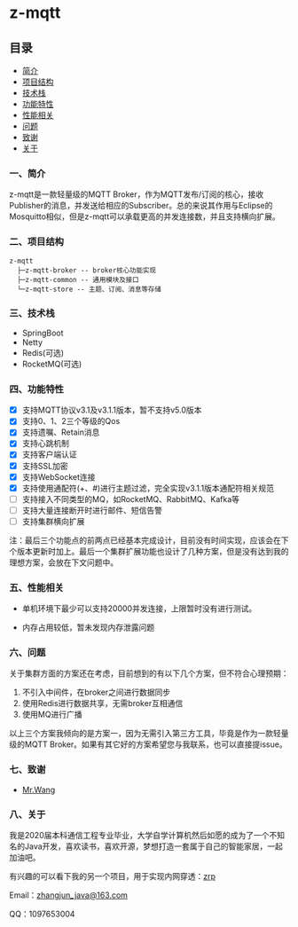 # z-mqtt
<h2>目录</h2>

* [简介](#一简介)
* [项目结构](#二项目结构)
* [技术栈](#三技术栈)
* [功能特性](#四功能特性)
* [性能相关](#五性能相关)
* [问题](#六问题)
* [致谢](#七致谢)
* [关于](#八关于)

### 一、简介

z-mqtt是一款轻量级的MQTT Broker，作为MQTT发布/订阅的核心，接收Publisher的消息，并发送给相应的Subscriber。总的来说其作用与Eclipse的Mosquitto相似，但是z-mqtt可以承载更高的并发连接数，并且支持横向扩展。

### 二、项目结构

```
z-mqtt
  ├─z-mqtt-broker -- broker核心功能实现
  ├─z-mqtt-common -- 通用模块及接口
  └─z-mqtt-store -- 主题、订阅、消息等存储
```

### 三、技术栈

+ SpringBoot
+ Netty
+ Redis(可选)
+ RocketMQ(可选)

### 四、功能特性

+ [x] 支持MQTT协议v3.1及v3.1.1版本，暂不支持v5.0版本
+ [x] 支持0、1、2三个等级的Qos
+ [x] 支持遗嘱、Retain消息
+ [x] 支持心跳机制
+ [x] 支持客户端认证
+ [x] 支持SSL加密
+ [x] 支持WebSocket连接
+ [x] 支持使用通配符(+、#)进行主题过滤，完全实现v3.1.1版本通配符相关规范
+ [ ] 支持接入不同类型的MQ，如RocketMQ、RabbitMQ、Kafka等
+ [ ] 支持大量连接断开时进行邮件、短信告警
+ [ ] 支持集群横向扩展

注：最后三个功能点的前两点已经基本完成设计，目前没有时间实现，应该会在下个版本更新时加上。最后一个集群扩展功能也设计了几种方案，但是没有达到我的理想方案，会放在下文问题中。

### 五、性能相关

+ 单机环境下最少可以支持20000并发连接，上限暂时没有进行测试。

+ 内存占用较低，暂未发现内存泄露问题

### 六、问题

关于集群方面的方案还在考虑，目前想到的有以下几个方案，但不符合心理预期：

1. 不引入中间件，在broker之间进行数据同步
2. 使用Redis进行数据共享，无需broker互相通信
3. 使用MQ进行广播

以上三个方案我倾向的是方案一，因为无需引入第三方工具，毕竟是作为一款轻量级的MQTT Broker。如果有其它好的方案希望您与我联系，也可以直接提issue。

### 七、致谢

+ [Mr.Wang](https://gitee.com/recallcode)

### 八、关于

我是2020届本科通信工程专业毕业，大学自学计算机然后如愿的成为了一个不知名的Java开发，喜欢读书，喜欢开源，梦想打造一套属于自己的智能家居，一起加油吧。

有兴趣的可以看下我的另一个项目，用于实现内网穿透：[zrp](https://github.com/zhangjun1998/zrp)

Email：zhangjun_java@163.com

QQ：1097653004


